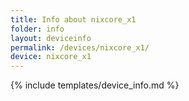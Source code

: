 ```yaml
---
title: Info about nixcore_x1
folder: info
layout: deviceinfo
permalink: /devices/nixcore_x1/
device: nixcore_x1
---
```

{% include templates/device_info.md %}
